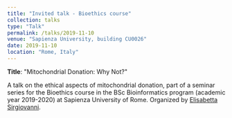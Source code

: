 ```yaml
---
title: "Invited talk - Bioethics course"
collection: talks
type: "Talk"
permalink: /talks/2019-11-10
venue: "Sapienza University, building CU0026"
date: 2019-11-10
location: "Rome, Italy"
---
```


<b>Title</b>: "Mitochondrial Donation: Why Not?"

A talk on the ethical aspects of mitochondrial donation, part of a seminar series for the Bioethics course in the BSc Bioinformatics program (academic year 2019-2020) at Sapienza University of Rome. Organized by [Elisabetta Sirgiovanni](https://www.linkedin.com/in/elisabetta-sirgiovanni-40372316/).
